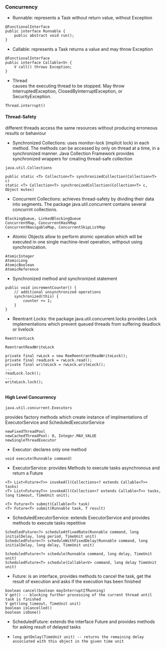 ### Concurrency

- Runnable: represents a Task without return value, without Exception
````
@FunctionalInterface
public interface Runnable {
    public abstract void run();
}
````
- Callable: represents a Task returns a value and may throw Exception
````
@FunctionalInterface
public interface Callable<V> {
    V call() throws Exception;
}
````
- Thread
<br/>causes the executing thread to be stopped. May throw InterruptedException, ClosedByInterruptException, or SecurityException.
````
Thread.interrupt()
```` 

#### Thread-Safety
different threads access the same resources without producing erroneous results or behaviour
- Synchronized Collections: uses monitor-lock (implicit lock) in each method. The methods can be accessed by only on thread at a time, in a synchronized manner. Java Collection Framework provides synchronized wrappers for creating thread-safe collection
````
java.util.Collections

public static <T> Collection<T> synchronizedCollection(Collection<T> c)
static <T> Collection<T> synchronizedCollection(Collection<T> c, Object mutex)
````
- Concurrent Collections: achieves thread-safety by dividing their data into segments. The package java.util.concurrent contains several concurrnt collections.
````
BlockingQueue, LinkedBlockingQueue
ConcurrentMap, ConcurrentHashMap
ConcurrentNavigableMap, ConcurrentSkipListMap
````
- Atomic Objects allow to perform atomic operation which will be executed in one single machine-level operation, withpout using synchronization.
````
AtomicInteger
AtomicLong
AtomicBoolean
AtomicReference
````
- Synchronized method and synchronized statement
````
public void incrementCounter() {
    // additional unsynchronized operations
    synchronized(this) {
        counter += 1;
    }
}
````
- Reentrant Locks: the package java.util.concurrent.locks provides Lock implementations which prevent queued threads from suffering deadlock or livelock
````
ReentrantLock
````
````
ReentrantReadWriteLock

private final rwLock = new ReeReentrantReadWriteLock();
private final readLock = rwLock.read();
private final writeLock = rwLock.writeLock();
...
readLock.lock();
...
writeLock.lock();
 
````

#### High Level Concurrency
````
java.util.concurrent.Executors
````
provides factory methods which create instance of implmentations of ExecutorService and ScheduledExecutorService
````
newFixedThreadPool
newCachedThreadPool: 0, Integer.MAX_VALUE
newSingleThreadExecutor
````
- Executor: declares only one method
````
void execute(Runnable command)
````

- ExecutorService: provides Methods to execute tasks asynchronous and return a Future
````
<T> List<Future<T>> invokeAll(Collections<? extends Callable<T>> tasks)
<T> List<FutureyT>> invokeAll(Collection<? extends Callable<T>> tasks, long timeout, TimeUnit unit);

<T> Future<T> submit(Callable<T> task)
<T> Future<T> submit(Runnable task, T result)
````

- ScheduledExecutorService: extends ExecutorService and provides methods to execute tasks repetitive
````
SchedledFuture<?> scheduleAtFixedRate(Runnable command, long initialDelay, long period, TimeUnit unit)
ScheduledFuture<?> scheduleWithFixedDelay(Runnable command, long initialDelay, long delay, TimeUnit unit)  

ScheduledFuture<?> schedule(Runnable command, long delay, TimeUnit unit)
ScheduledFuture<T> schedule(Callable<V> command, long delay TimeUnit unit) 
  ````
- Future<T>: is an interface, provides methods to cancel the task, get the result of execution and asks if the execution has been finished
````
boolean cancel(boolean mayInterruptIfRunning)
V get() -- blocking further processing of the current thread until task is finished 
V get(long timeout, TimeUnit unit)
boolean isCancelled()
boolean isDone()
````

- ScheduledFuture<T>: extends the interface Future<V> and provides methods for asking result of delayed tasks
- ````
  long getDelay(TimeUnit unit) -- returns the remaining delay associated with this object in the given time unit 
  ````
